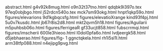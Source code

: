 abstract.html
g4v92k8mug.html
o9n32t37tno.html
qdqbk9i397o.tex
97eq0objbgo.html
j52rdcn540o.tex
mck7sm93okg.html
hnpt1qkp59o.html
figures/elevarions
9d1kgbqcsfg.html
figures/elevatioXrange
kind93f4pj.html
5u0v7kusdc.html
jb67r8is2d8.html
mkt2qvm5h18.html
figures/Aguilarii
m5puhbsb06o.html
figures/ferrigeaR
gf33ucjt858.html
fubscrrmqi.html
figures/imscherii
600le3hieoo.html
l0dol0pfa6o.html
lvdjeergk58.html
d5jebhaerao.html
figures/fig- 1
ggnctqkela.html
rh1i5sl1l.html
arm38tfp088.html
n4ejipg9pvg.html